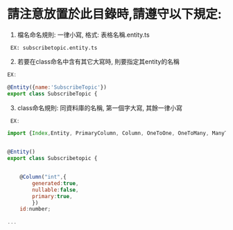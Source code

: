# 請注意放置於此目錄時,請遵守以下規定:
1. 檔名命名規則: 一律小寫, 格式: 表格名稱.entity.ts
```
 EX: subscribetopic.entity.ts
 ```
2. 若要在class命名中含有其它大寫時, 則要指定其entity的名稱
```js
EX:

@Entity({name:'SubscribeTopic'})
export class SubscribeTopic {

```

3. class命名規則: 同資料庫的名稱, 第一個字大寫, 其餘一律小寫
```js
 EX:

import {Index,Entity, PrimaryColumn, Column, OneToOne, OneToMany, ManyToOne, JoinColumn} from "typeorm";


@Entity()
export class Subscribetopic {


    @Column("int",{ 
        generated:true,
        nullable:false,
        primary:true, 
        })
    id:number;
        
...
```